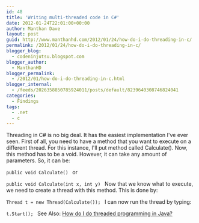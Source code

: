 ```yaml
---
id: 48
title: 'Writing multi-threaded code in C#'
date: 2012-01-24T22:01:00+00:00
author: Manthan Dave
layout: post
guid: http://www.manthanhd.com/2012/01/24/how-do-i-do-threading-in-c/
permalink: /2012/01/24/how-do-i-do-threading-in-c/
blogger_blog:
  - codeninjutsu.blogspot.com
blogger_author:
  - ManthanHD
blogger_permalink:
  - /2012/01/how-do-i-do-threading-in-c.html
blogger_internal:
  - /feeds/2026358850785924011/posts/default/8239640308746824041
categories:
  - Findings
tags:
  - .net
  - c
---
```

Threading in C# is no big deal. It has the easiest implementation I've ever seen. First of all, you need to have a method that you want to execute on a different thread. For this instance, I'll put method called Calculate(). Now, this method has to be a void. However, it can take any amount of parameters. So, it can be:

<code>public void Calculate()
</code>
or

<code>public void Calculate(int x, int y)
</code>
Now that we know what to execute, we need to create a thread with this method. This is done by:

<code>Thread t = new Thread(Calculate());
</code>
I can now run the thread by typing:

<code>t.Start();
</code>
See Also: <a href="http://codeninjutsu.blogspot.com/2012/01/how-do-i-do-threaded-programming-in.html">How do I do threaded programming in Java?</a>